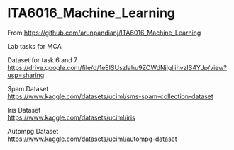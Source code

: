 # ITA6016_Machine_Learning

From https://github.com/arunpandianj/ITA6016_Machine_Learning

Lab tasks for MCA

Dataset for task 6 and 7
https://drive.google.com/file/d/1eEISUszIahu9ZOWdNjlgliihvzIS4YJp/view?usp=sharing

Spam Dataset\
https://www.kaggle.com/datasets/uciml/sms-spam-collection-dataset

Iris Dataset\
https://www.kaggle.com/datasets/uciml/iris

Autompg Dataset\
https://www.kaggle.com/datasets/uciml/autompg-dataset
